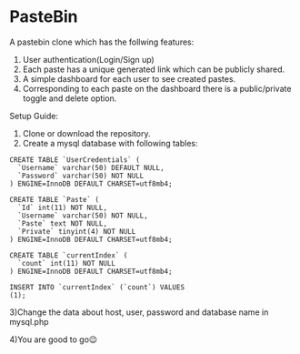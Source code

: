 # PasteBin
A pastebin clone which has the follwing features:
1. User authentication(Login/Sign up)
2. Each paste has a unique generated link which can be publicly shared.
3. A simple dashboard for each user to see created pastes.
4. Corresponding to each paste on the dashboard there is a public/private toggle and delete option.

Setup Guide:
1) Clone or download the repository.
2) Create a mysql database with following tables:
```
CREATE TABLE `UserCredentials` (
  `Username` varchar(50) DEFAULT NULL,
  `Password` varchar(50) NOT NULL
) ENGINE=InnoDB DEFAULT CHARSET=utf8mb4;

CREATE TABLE `Paste` (
  `Id` int(11) NOT NULL,
  `Username` varchar(50) NOT NULL,
  `Paste` text NOT NULL,
  `Private` tinyint(4) NOT NULL
) ENGINE=InnoDB DEFAULT CHARSET=utf8mb4;

CREATE TABLE `currentIndex` (
  `count` int(11) NOT NULL
) ENGINE=InnoDB DEFAULT CHARSET=utf8mb4;

INSERT INTO `currentIndex` (`count`) VALUES
(1);
```
3)Change the data about host, user, password and database name in mysql.php

4)You are good to go:wink:
